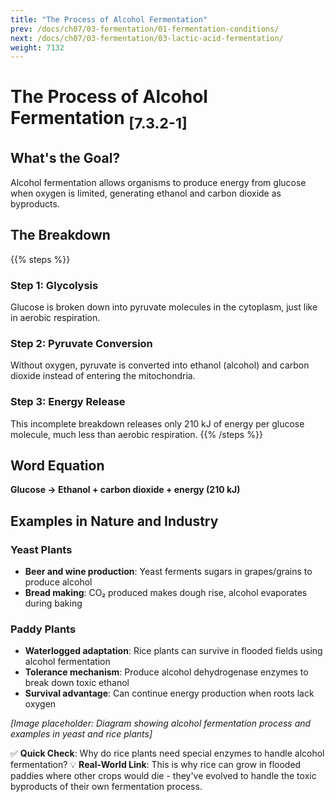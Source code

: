 ```yaml
---
title: "The Process of Alcohol Fermentation"
prev: /docs/ch07/03-fermentation/01-fermentation-conditions/
next: /docs/ch07/03-fermentation/03-lactic-acid-fermentation/
weight: 7132
---
```


# The Process of Alcohol Fermentation <sub>[7.3.2-1]</sub>

## What's the Goal?
Alcohol fermentation allows organisms to produce energy from glucose when oxygen is limited, generating ethanol and carbon dioxide as byproducts.

## The Breakdown
{{% steps %}}
### Step 1: Glycolysis
Glucose is broken down into pyruvate molecules in the cytoplasm, just like in aerobic respiration.

### Step 2: Pyruvate Conversion
Without oxygen, pyruvate is converted into ethanol (alcohol) and carbon dioxide instead of entering the mitochondria.

### Step 3: Energy Release
This incomplete breakdown releases only 210 kJ of energy per glucose molecule, much less than aerobic respiration.
{{% /steps %}}

## Word Equation
**Glucose → Ethanol + carbon dioxide + energy (210 kJ)**

## Examples in Nature and Industry

### **Yeast Plants**
- **Beer and wine production**: Yeast ferments sugars in grapes/grains to produce alcohol
- **Bread making**: CO₂ produced makes dough rise, alcohol evaporates during baking

### **Paddy Plants**
- **Waterlogged adaptation**: Rice plants can survive in flooded fields using alcohol fermentation
- **Tolerance mechanism**: Produce alcohol dehydrogenase enzymes to break down toxic ethanol
- **Survival advantage**: Can continue energy production when roots lack oxygen

*[Image placeholder: Diagram showing alcohol fermentation process and examples in yeast and rice plants]*

✅ **Quick Check**: Why do rice plants need special enzymes to handle alcohol fermentation?
💡 **Real-World Link**: This is why rice can grow in flooded paddies where other crops would die - they've evolved to handle the toxic byproducts of their own fermentation process.